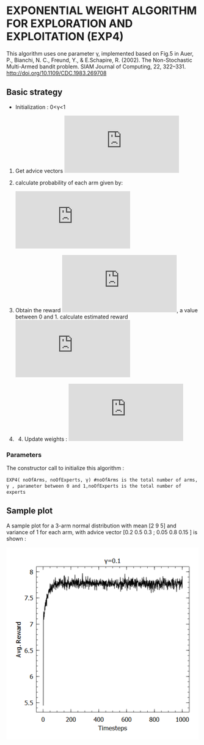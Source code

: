 # EXPONENTIAL WEIGHT ALGORITHM FOR EXPLORATION AND EXPLOITATION (EXP4)
This algorithm uses one parameter γ, implemented based on Fig.5 in Auer, P., Bianchi, N. C., Freund, Y., & E.Schapire, R. (2002). The Non-Stochastic Multi-Armed bandit problem. SIAM Journal of Computing, 22, 322–331. http://doi.org/10.1109/CDC.1983.269708
## Basic strategy
* Initialization : 0<γ<1
1. Get advice vectors ![](https://latex.codecogs.com/gif.latex?%5Cvarepsilon%20_%7Bj%7D%5E%7Bi%7D)
2. calculate probability of each arm given by:

    ![](https://latex.codecogs.com/gif.latex?p_i%28t%29%3D%281-%5Cgamma%29*%5Csum%20%28%5Cfrac%7Bw_i%28t%29%5Cvarepsilon%20_%7Bj%7D%5E%7Bi%7D%20%7D%7B%5Csum%20w_i%7D%29%20&plus;%20%5Cfrac%7B%5Cgamma%7D%7Bk%7D)
3. Obtain the reward ![](https://latex.codecogs.com/gif.latex?x_i%28t%29), a value between 0 and 1. calculate estimated reward ![](https://latex.codecogs.com/gif.latex?y_i%28t%29%3D%5Cvarepsilon%5E%7Bi%7D.x_i%28t%29)
4. 4. Update weights :
    ![](https://latex.codecogs.com/gif.latex?w_i%28t&plus;1%29%3Dw_i%28t%29*exp%28%5Cgamma%20y_i/k%29)
### Parameters
The constructor call to initialize this algorithm :

    EXP4( noOfArms, noOfExperts, γ) #noOfArms is the total number of arms, γ , parameter between 0 and 1,noOfExperts is the total number of experts

## Sample plot
A sample plot for a 3-arm normal distribution with mean [2 9 5] and variance of 1 for each arm, with advice vector [0.2 0.5 0.3 ; 0.05 0.8 0.15 ] is shown :

![](https://github.com/UmaArunachalam8/Bandits.jl/blob/master/doc/Figures/EXP40.1.png)
